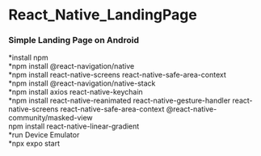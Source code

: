 # React_Native_LandingPage
<h3>Simple Landing Page on Android</h3>

*install npm <br>
*npm install @react-navigation/native <br>
*npm install react-native-screens react-native-safe-area-context <br>
*npm install @react-navigation/native-stack <br>
*npm install axios react-native-keychain <br>
*npm install react-native-reanimated react-native-gesture-handler react-native-screens react-native-safe-area-context @react-native-community/masked-view <br>
npm install react-native-linear-gradient <br>
*run Device Emulator <br>
*npx expo start 
